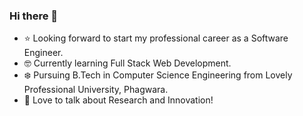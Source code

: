 ### Hi there 👋

<!--
**roshanprusty/roshanprusty** is a ✨ _special_ ✨ repository because its `README.md` (this file) appears on your GitHub profile.

Here are some ideas to get you started:

- 🔭 I’m currently working on ...
- 🌱 I’m currently learning ...
- 👯 I’m looking to collaborate on ...
- 🤔 I’m looking for help with ...
- 💬 Ask me about ...
- 📫 How to reach me: ...
- 😄 Pronouns: ...
- ⚡ Fun fact: ...
-->
- ⭐ Looking forward to start my professional career as a Software Engineer.
- 🤓 Currently learning Full Stack Web Development.
- ❄️ Pursuing B.Tech in Computer Science Engineering from Lovely Professional University, Phagwara.
- 🚀 Love to talk about Research and Innovation!
